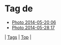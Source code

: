 <!--
title: Tag de
date: 2020-06-28T15:26:59.552Z
tags:
-->
# Tag de

 * [Photo 2014-05-20 06](86288809919.md)
 * [Photo 2014-05-28 17](87114701074.md)

| [Tags](tags.md) | [Top](index.md) |
